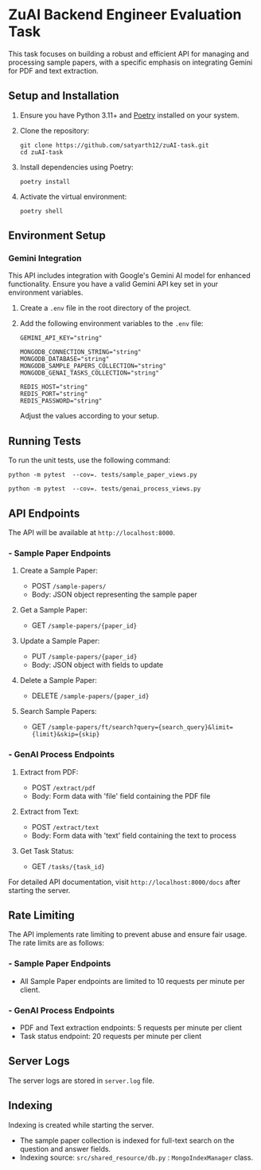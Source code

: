 # ZuAI Backend Engineer Evaluation Task
This task focuses on building a robust and efficient API for managing and processing sample papers, with a specific emphasis on integrating Gemini for PDF and text extraction.

## Setup and Installation

1. Ensure you have Python 3.11+ and [Poetry](https://python-poetry.org/) installed on your system.

2. Clone the repository:
   ```
   git clone https://github.com/satyarth12/zuAI-task.git
   cd zuAI-task
   ```

3. Install dependencies using Poetry:
   ```
   poetry install
   ```

4. Activate the virtual environment:
   ```
   poetry shell
   ```

## Environment Setup

### Gemini Integration

This API includes integration with Google's Gemini AI model for enhanced functionality. Ensure you have a valid Gemini API key set in your environment variables.

1. Create a `.env` file in the root directory of the project.

2. Add the following environment variables to the `.env` file:
   ```
   GEMINI_API_KEY="string"

   MONGODB_CONNECTION_STRING="string"
   MONGODB_DATABASE="string"
   MONGODB_SAMPLE_PAPERS_COLLECTION="string"
   MONGODB_GENAI_TASKS_COLLECTION="string"

   REDIS_HOST="string"
   REDIS_PORT="string"
   REDIS_PASSWORD="string"
   ```

   Adjust the values according to your setup.

## Running Tests

To run the unit tests, use the following command:

```
python -m pytest  --cov=. tests/sample_paper_views.py
```
```
python -m pytest  --cov=. tests/genai_process_views.py
```



## API Endpoints
The API will be available at `http://localhost:8000`.

### - Sample Paper Endpoints
   1. Create a Sample Paper:
      - POST `/sample-papers/`
      - Body: JSON object representing the sample paper

   2. Get a Sample Paper:
      - GET `/sample-papers/{paper_id}`

   3. Update a Sample Paper:
      - PUT `/sample-papers/{paper_id}`
      - Body: JSON object with fields to update

   4. Delete a Sample Paper:
      - DELETE `/sample-papers/{paper_id}`

   5. Search Sample Papers:
      - GET `/sample-papers/ft/search?query={search_query}&limit={limit}&skip={skip}`

### - GenAI Process Endpoints
   1. Extract from PDF:
      - POST `/extract/pdf`
      - Body: Form data with 'file' field containing the PDF file

   2. Extract from Text:
      - POST `/extract/text`
      - Body: Form data with 'text' field containing the text to process

   3. Get Task Status:
      - GET `/tasks/{task_id}`

For detailed API documentation, visit `http://localhost:8000/docs` after starting the server.

## Rate Limiting
The API implements rate limiting to prevent abuse and ensure fair usage. The rate limits are as follows:

### - Sample Paper Endpoints
   - All Sample Paper endpoints are limited to 10 requests per minute per client.

### - GenAI Process Endpoints
   - PDF and Text extraction endpoints: 5 requests per minute per client
   - Task status endpoint: 20 requests per minute per client


## Server Logs
The server logs are stored in `server.log` file.


## Indexing
Indexing is created while starting the server.
- The sample paper collection is indexed for full-text search on the question and answer fields.
- Indexing source: `src/shared_resource/db.py` : `MongoIndexManager` class.